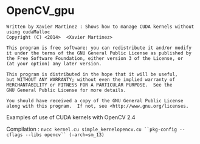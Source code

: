 OpenCV_gpu
==========
    Written by Xavier Martinez : Shows how to manage CUDA kernels without using cudaMalloc
    Copyright (C) <2014>  <Xavier Martinez>

    This program is free software: you can redistribute it and/or modify
    it under the terms of the GNU General Public License as published by
    the Free Software Foundation, either version 3 of the License, or
    (at your option) any later version.

    This program is distributed in the hope that it will be useful,
    but WITHOUT ANY WARRANTY; without even the implied warranty of
    MERCHANTABILITY or FITNESS FOR A PARTICULAR PURPOSE.  See the
    GNU General Public License for more details.

    You should have received a copy of the GNU General Public License
    along with this program.  If not, see <http://www.gnu.org/licenses.



Examples of use of CUDA kernels with OpenCV 2.4

Compilation : `nvcc kernel.cu simple_kernelopencv.cu ``pkg-config --cflags --libs opencv`` (-arch=sm_13)`
